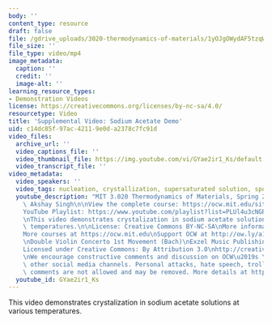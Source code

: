 ```yaml
---
body: ''
content_type: resource
draft: false
file: /gdrive_uploads/3020-thermodynamics-of-materials/1yOJgOWydAF5tzqW6_NjCVHzaFy25C29-/mit3_020s21_demo_02_1080p.mp4
file_size: ''
file_type: video/mp4
image_metadata:
  caption: ''
  credit: ''
  image-alt: ''
learning_resource_types:
- Demonstration Videos
license: https://creativecommons.org/licenses/by-nc-sa/4.0/
resourcetype: Video
title: 'Supplemental Video: Sodium Acetate Demo'
uid: c14dc85f-97ac-4211-9e0d-a2378c7fc91d
video_files:
  archive_url: ''
  video_captions_file: ''
  video_thumbnail_file: https://img.youtube.com/vi/GYae2ir1_Ks/default.jpg
  video_transcript_file: ''
video_metadata:
  video_speakers: ''
  video_tags: nucleation, crystallization, supersaturated solution, spontaneous unmixing
  youtube_description: "MIT 3.020 Thermodynamics of Materials, Spring 2021\nSpeaker:\
    \ Akshay Singh\n\nView the complete course: https://ocw.mit.edu/sites/3020-thermodynamics-of-materials/\n\
    YouTube Playlist: https://www.youtube.com/playlist?list=PLUl4u3cNGP61g-yRbJz4ghFPJLiok1HxX\n\
    \nThis video demonstrates crystalization in sodium acetate solutions at various\
    \ temperatures.\n\nLicense: Creative Commons BY-NC-SA\nMore information at https://ocw.mit.edu/terms\n\
    More courses at https://ocw.mit.edu\nSupport OCW at http://ow.ly/a1If50zVRlQ\n\
    \nDouble Violin Concerto 1st Movement (Bach)\nExzel Music Publishing (freemusicpublicdomain.com)\n\
    Licensed under Creative Commons: By Attribution 3.0\nhttp://creativecommons.org/licenses/by/3.0/\n\
    \nWe encourage constructive comments and discussion on OCW\u2019s YouTube and\
    \ other social media channels. Personal attacks, hate speech, trolling, and inappropriate\
    \ comments are not allowed and may be removed. More details at https://ocw.mit.edu/comments."
  youtube_id: GYae2ir1_Ks
---
```

This video demonstrates crystalization in sodium acetate solutions at various temperatures.